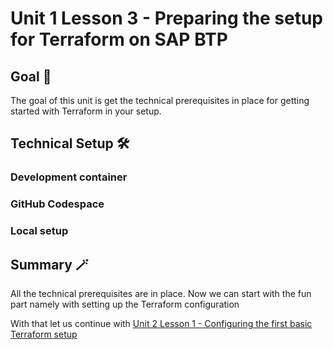 # Unit 1 Lesson 3 - Preparing the setup for Terraform on SAP BTP

## Goal 🎯

The goal of this unit is get the technical prerequisites in place for getting started with Terraform in your setup.

## Technical Setup 🛠️

### Development container

### GitHub Codespace

### Local setup

## Summary 🪄

All the technical prerequisites are in place. Now we can start with the fun part namely with setting up the Terraform configuration

With that let us continue with [Unit 2 Lesson 1 - Configuring the first basic Terraform setup](../../unit_2/lesson_1/README.md)

